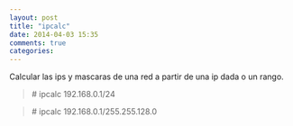 ```yaml
---
layout: post
title: "ipcalc"
date: 2014-04-03 15:35
comments: true
categories: 
---
```

Calcular las ips y mascaras de una red a partir de una ip dada o un rango.

>\# ipcalc 192.168.0.1/24

>\# ipcalc 192.168.0.1/255.255.128.0

